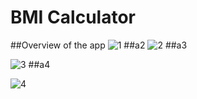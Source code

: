 # BMI Calculator 

##Overview of the app
![1](https://user-images.githubusercontent.com/90050699/176993035-e859b3d2-34fe-4826-bbd4-8e65ea1609a4.jpeg)
##a2
![2](https://user-images.githubusercontent.com/90050699/176993039-cbfed310-6235-4b0a-ba7a-2a818620c033.jpeg)
##a3

![3](https://user-images.githubusercontent.com/90050699/176993042-5bed98c8-03e0-4608-9c34-d00c54c5498f.jpeg)
##a4

![4](https://user-images.githubusercontent.com/90050699/176993045-ed36a2a0-b2cf-4e87-a11a-84c544118678.jpeg)
